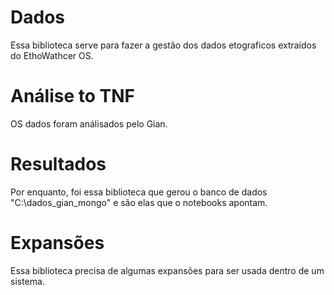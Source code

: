 # Dados

Essa biblioteca serve para fazer a gestão dos dados etograficos extraídos do EthoWathcer OS.

# Análise to TNF

OS dados foram análisados pelo Gian.


# Resultados

Por enquanto, foi essa biblioteca que gerou o banco de dados "C:\dados_gian_mongo" e são elas que o notebooks apontam.

# Expansões

Essa biblioteca precisa de algumas expansões para ser usada dentro de um sistema.


